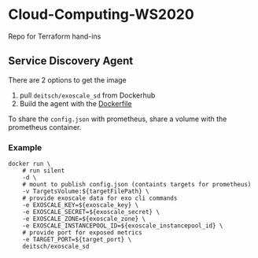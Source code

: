 # Cloud-Computing-WS2020
Repo for Terraform hand-ins

## Service Discovery Agent

There are 2 options to get the image
1. pull `deitsch/exoscale_sd` from Dockerhub
2. Build the agent with the [Dockerfile](servicediscovery/Dockerfile)

To share the `config.json` with prometheus, share a volume with the prometheus container.

### Example
```shell
docker run \
    # run silent
    -d \
    # mount to publish config.json (containts targets for prometheus)
    -v TargetsVolume:${targetFilePath} \
    # provide exoscale data for exo cli commands
    -e EXOSCALE_KEY=${exoscale_key} \
    -e EXOSCALE_SECRET=${exoscale_secret} \
    -e EXOSCALE_ZONE=${exoscale_zone} \
    -e EXOSCALE_INSTANCEPOOL_ID=${exoscale_instancepool_id} \
    # provide port for exposed metrics
    -e TARGET_PORT=${target_port} \
    deitsch/exoscale_sd
```